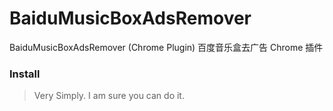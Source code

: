 BaiduMusicBoxAdsRemover
=======================

  BaiduMusicBoxAdsRemover (Chrome Plugin)
  百度音乐盒去广告 Chrome 插件
  
### Install

> Very Simply.
> I am sure you can do it.
